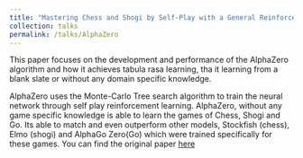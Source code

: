 ```yaml
---
title: "Mastering Chess and Shogi by Self-Play with a General Reinforcement Learning Algorithm "
collection: talks
permalink: /talks/AlphaZero
---
```


This paper focuses on the development and performance of the AlphaZero algorithm and how it achieves tabula rasa learning, tha it learning from a blank slate or without any domain specific knowledge. 

AlphaZero uses the Monte-Carlo Tree search algorithm to train the neural network through self play reinforcement learning. AlphaZero, without any game specific knowledge is able to learn the games of Chess, Shogi and Go. Its able to match and even outperform other models, Stockfish (chess), Elmo (shogi) and AlphaGo Zero(Go) which were trained specifically for these games. 
You can find the original paper [here](https://arxiv.org/abs/1712.01815)
